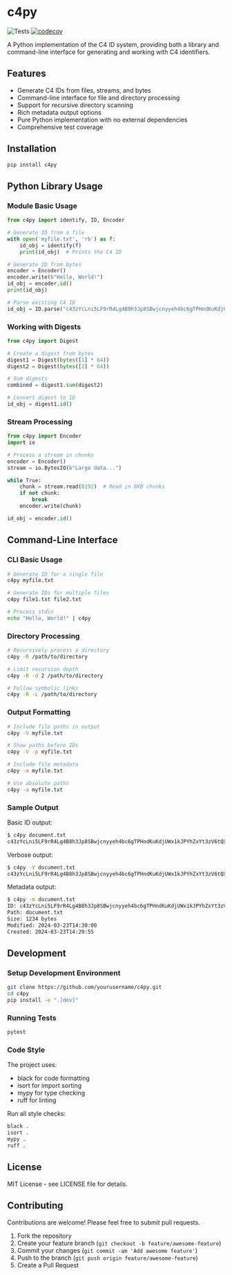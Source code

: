 # c4py

![Tests](https://github.com/SphereStudios/c4py/actions/workflows/python-tests.yml/badge.svg)
[![codecov](https://codecov.io/gh/SphereStudios/c4py/graph/badge.svg?token=VJBE7X97JW)](https://codecov.io/gh/SphereStudios/c4py)

A Python implementation of the C4 ID system, providing both a library and command-line interface for generating and working with C4 identifiers.

## Features

- Generate C4 IDs from files, streams, and bytes
- Command-line interface for file and directory processing
- Support for recursive directory scanning
- Rich metadata output options
- Pure Python implementation with no external dependencies
- Comprehensive test coverage

## Installation

```bash
pip install c4py
```

## Python Library Usage

### Module Basic Usage

```python
from c4py import identify, ID, Encoder

# Generate ID from a file
with open('myfile.txt', 'rb') as f:
    id_obj = identify(f)
    print(id_obj)  # Prints the C4 ID

# Generate ID from bytes
encoder = Encoder()
encoder.write(b"Hello, World!")
id_obj = encoder.id()
print(id_obj)

# Parse existing C4 ID
id_obj = ID.parse("c43zYcLni5LF9rR4Lg4B8h3Jp8SBwjcnyyeh4bc6gTPHndKuKdjUWx1kJPYhZxYt3zV6tQXpDs2shPsPYjgG81wZM1")
```

### Working with Digests

```python
from c4py import Digest

# Create a digest from bytes
digest1 = Digest(bytes([1] * 64))
digest2 = Digest(bytes([2] * 64))

# Sum digests
combined = digest1.sum(digest2)

# Convert digest to ID
id_obj = digest1.id()
```

### Stream Processing

```python
from c4py import Encoder
import io

# Process a stream in chunks
encoder = Encoder()
stream = io.BytesIO(b"Large data...")

while True:
    chunk = stream.read(8192)  # Read in 8KB chunks
    if not chunk:
        break
    encoder.write(chunk)

id_obj = encoder.id()
```

## Command-Line Interface

### CLI Basic Usage

```bash
# Generate ID for a single file
c4py myfile.txt

# Generate IDs for multiple files
c4py file1.txt file2.txt

# Process stdin
echo "Hello, World!" | c4py
```

### Directory Processing

```bash
# Recursively process a directory
c4py -R /path/to/directory

# Limit recursion depth
c4py -R -d 2 /path/to/directory

# Follow symbolic links
c4py -R -L /path/to/directory
```

### Output Formatting

```bash
# Include file paths in output
c4py -V myfile.txt

# Show paths before IDs
c4py -V -p myfile.txt

# Include file metadata
c4py -m myfile.txt

# Use absolute paths
c4py -a myfile.txt
```

### Sample Output

Basic ID output:

```bash
$ c4py document.txt
c43zYcLni5LF9rR4Lg4B8h3Jp8SBwjcnyyeh4bc6gTPHndKuKdjUWx1kJPYhZxYt3zV6tQXpDs2shPsPYjgG81wZM1
```

Verbose output:

```bash
$ c4py -V document.txt
c43zYcLni5LF9rR4Lg4B8h3Jp8SBwjcnyyeh4bc6gTPHndKuKdjUWx1kJPYhZxYt3zV6tQXpDs2shPsPYjgG81wZM1: document.txt
```

Metadata output:

```bash
$ c4py -m document.txt
ID: c43zYcLni5LF9rR4Lg4B8h3Jp8SBwjcnyyeh4bc6gTPHndKuKdjUWx1kJPYhZxYt3zV6tQXpDs2shPsPYjgG81wZM1
Path: document.txt
Size: 1234 bytes
Modified: 2024-03-23T14:30:00
Created: 2024-03-23T14:29:55
```

## Development

### Setup Development Environment

```bash
git clone https://github.com/yourusername/c4py.git
cd c4py
pip install -e ".[dev]"
```

### Running Tests

```bash
pytest
```

### Code Style

The project uses:

- black for code formatting
- isort for import sorting
- mypy for type checking
- ruff for linting

Run all style checks:

```bash
black .
isort .
mypy .
ruff .
```

## License

MIT License - see LICENSE file for details.

## Contributing

Contributions are welcome! Please feel free to submit pull requests.

1. Fork the repository
2. Create your feature branch (`git checkout -b feature/awesome-feature`)
3. Commit your changes (`git commit -am 'Add awesome feature'`)
4. Push to the branch (`git push origin feature/awesome-feature`)
5. Create a Pull Request
